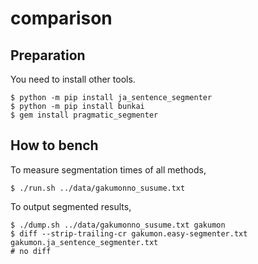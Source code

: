# comparison

## Preparation

You need to install other tools.

```
$ python -m pip install ja_sentence_segmenter
$ python -m pip install bunkai
$ gem install pragmatic_segmenter
```

## How to bench

To measure segmentation times of all methods,

```
$ ./run.sh ../data/gakumonno_susume.txt
```

To output segmented results,

```
$ ./dump.sh ../data/gakumonno_susume.txt gakumon
$ diff --strip-trailing-cr gakumon.easy-segmenter.txt gakumon.ja_sentence_segmenter.txt
# no diff
```
